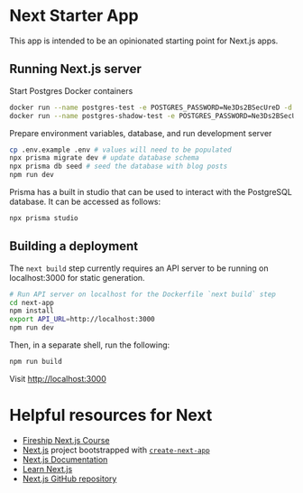 # Next Starter App

This app is intended to be an opinionated starting point for Next.js apps.

## Running Next.js server

Start Postgres Docker containers

```sh
docker run --name postgres-test -e POSTGRES_PASSWORD=Ne3Ds2BSecUreD -d -p 127.0.0.1:5432:5432/tcp -d postgres
docker run --name postgres-shadow-test -e POSTGRES_PASSWORD=Ne3Ds2BSecUreD -d -p 127.0.0.1:5433:5432/tcp -d postgres
```

Prepare environment variables, database, and run development server

```sh
cp .env.example .env # values will need to be populated
npx prisma migrate dev # update database schema
npx prisma db seed # seed the database with blog posts
npm run dev
```

Prisma has a built in studio that can be used to interact with the PostgreSQL database. It can be accessed as follows:

```sh
npx prisma studio
```

## Building a deployment

The `next build` step currently requires an API server to be running on localhost:3000 for static generation.

```sh
# Run API server on localhost for the Dockerfile `next build` step
cd next-app
npm install
export API_URL=http://localhost:3000
npm run dev
```

Then, in a separate shell, run the following:

```sh
npm run build
```

Visit [http://localhost:3000](http://localhost:3000)

# Helpful resources for Next

- [Fireship Next.js Course](https://fireship.io/courses/nextjs/)
- [Next.js](https://nextjs.org/) project bootstrapped with [`create-next-app`](https://github.com/vercel/next.js/tree/canary/packages/create-next-app)
- [Next.js Documentation](https://nextjs.org/docs)
- [Learn Next.js](https://nextjs.org/learn)
- [Next.js GitHub repository](https://github.com/vercel/next.js/)
